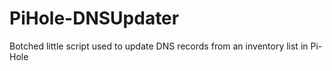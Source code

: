 # PiHole-DNSUpdater
Botched little script used to update DNS records from an inventory list in Pi-Hole
